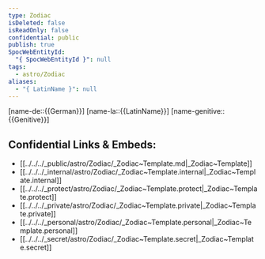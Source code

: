 ```yaml
---
type: Zodiac
isDeleted: false
isReadOnly: false
confidential: public
publish: true
SpocWebEntityId:
  "{ SpocWebEntityId }": null
tags:
  - astro/Zodiac
aliases:
  - "{ LatinName }": null
---
```



[name-de::{{German}}]
[name-la::{{LatinName}}]
[name-genitive::{{Genitive}}]


## Confidential Links & Embeds: 
- [[../../../_public/astro/Zodiac/_Zodiac~Template.md|_Zodiac~Template]] 
- [[../../../_internal/astro/Zodiac/_Zodiac~Template.internal|_Zodiac~Template.internal]] 
- [[../../../_protect/astro/Zodiac/_Zodiac~Template.protect|_Zodiac~Template.protect]] 
- [[../../../_private/astro/Zodiac/_Zodiac~Template.private|_Zodiac~Template.private]] 
- [[../../../_personal/astro/Zodiac/_Zodiac~Template.personal|_Zodiac~Template.personal]] 
- [[../../../_secret/astro/Zodiac/_Zodiac~Template.secret|_Zodiac~Template.secret]] 
